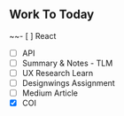 ## Work To Today
~~- [ ] React
- [ ] API
- [ ] Summary & Notes - TLM
- [ ] UX Research Learn
- [ ] Designwings Assignment
- [ ] Medium Article
- [x] COI
